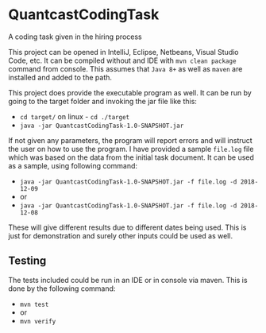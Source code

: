 # QuantcastCodingTask
A coding task given in the hiring process

This project can be opened in IntelliJ, Eclipse, Netbeans, Visual Studio Code, etc.
It can be compiled without and IDE with `mvn clean package` command from console.
This assumes that `Java 8+` as well as `maven` are installed and added to the path.

This project does provide the executable program as well. It can be run by going to the target folder and invoking the jar file like this:
 - `cd target/` on linux - `cd ./target`
 - `java -jar QuantcastCodingTask-1.0-SNAPSHOT.jar`

If not given any parameters, the program will report errors and will instruct the user on how to use the program.
I have provided a sample `file.log` file which was based on the data from the initial task document.
It can be used as a sample, using following command:
 - `java -jar QuantcastCodingTask-1.0-SNAPSHOT.jar -f file.log -d 2018-12-09`
 - or
 - `java -jar QuantcastCodingTask-1.0-SNAPSHOT.jar -f file.log -d 2018-12-08`

These will give different results due to different dates being used. This is just for demonstration and surely other inputs could be used as well.

## Testing
The tests included could be run in an IDE or in console via maven. This is done by the following command:
- `mvn test`
- or
- `mvn verify`
